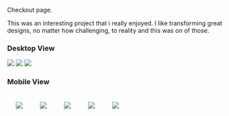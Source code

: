 Checkout page.

This was an interesting project that i really enjoyed. I like transforming great designs, no matter how challenging, to reality and this was on of those.

### Desktop View

<img src='./images/screenshots/checkout-dv-1.png'>
<img src='./images/screenshots/checkout-dv-2.png'>
<img src='./images/screenshots/checkout-dv-3.png'>

### Mobile View
<div style="display:flex; flex-wrap: wrap; justify-content: between;">
  <img src='./images/screenshots/checkout-mv-1.png' style='margin: 20px;'>
  <img src='./images/screenshots/checkout-mv-2.png' style='margin: 20px;'>
  <img src='./images/screenshots/checkout-mv-4.png' style='margin: 20px;'>
  <img src='./images/screenshots/checkout-mv-5.png' style='margin: 20px;'>
  <img src='./images/screenshots/checkout-mv-6.png' style='margin: 20px;'>
</div>
